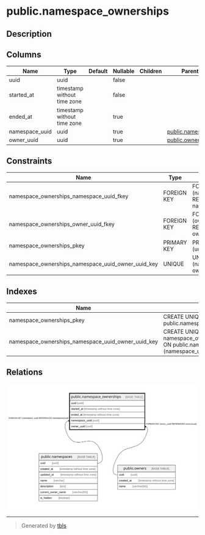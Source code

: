 # public.namespace_ownerships

## Description

## Columns

| Name | Type | Default | Nullable | Children | Parents | Comment |
| ---- | ---- | ------- | -------- | -------- | ------- | ------- |
| uuid | uuid |  | false |  |  |  |
| started_at | timestamp without time zone |  | false |  |  |  |
| ended_at | timestamp without time zone |  | true |  |  |  |
| namespace_uuid | uuid |  | true |  | [public.namespaces](public.namespaces.md) |  |
| owner_uuid | uuid |  | true |  | [public.owners](public.owners.md) |  |

## Constraints

| Name | Type | Definition |
| ---- | ---- | ---------- |
| namespace_ownerships_namespace_uuid_fkey | FOREIGN KEY | FOREIGN KEY (namespace_uuid) REFERENCES namespaces(uuid) |
| namespace_ownerships_owner_uuid_fkey | FOREIGN KEY | FOREIGN KEY (owner_uuid) REFERENCES owners(uuid) |
| namespace_ownerships_pkey | PRIMARY KEY | PRIMARY KEY (uuid) |
| namespace_ownerships_namespace_uuid_owner_uuid_key | UNIQUE | UNIQUE (namespace_uuid, owner_uuid) |

## Indexes

| Name | Definition |
| ---- | ---------- |
| namespace_ownerships_pkey | CREATE UNIQUE INDEX namespace_ownerships_pkey ON public.namespace_ownerships USING btree (uuid) |
| namespace_ownerships_namespace_uuid_owner_uuid_key | CREATE UNIQUE INDEX namespace_ownerships_namespace_uuid_owner_uuid_key ON public.namespace_ownerships USING btree (namespace_uuid, owner_uuid) |

## Relations

![er](public.namespace_ownerships.svg)

---

> Generated by [tbls](https://github.com/k1LoW/tbls)
